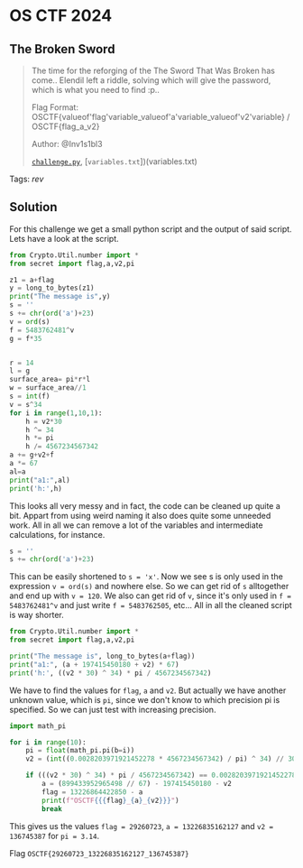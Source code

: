 # OS CTF 2024

## The Broken Sword

> The time for the reforging of the The Sword That Was Broken has come.. Elendil left a riddle, solving which will give the password, which is what you need to find :p..
> 
> Flag Format: OSCTF{valueof'flag'variable_valueof'a'variable_valueof'v2'variable} / OSCTF{flag_a_v2}
>
>  Author: @Inv1s1bl3
>
> [`challenge.py`](challenge.py), [`variables.txt`])(variables.txt)

Tags: _rev_

## Solution
For this challenge we get a small python script and the output of said script. Lets have a look at the script.

```python
from Crypto.Util.number import *
from secret import flag,a,v2,pi

z1 = a+flag
y = long_to_bytes(z1)
print("The message is",y)
s = ''
s += chr(ord('a')+23)
v = ord(s)
f = 5483762481^v
g = f*35


r = 14
l = g
surface_area= pi*r*l
w = surface_area//1
s = int(f)
v = s^34
for i in range(1,10,1):
    h = v2*30
    h ^= 34
    h *= pi
    h /= 4567234567342
a += g+v2+f
a *= 67 
al=a
print("a1:",al)
print('h:',h)
```

This looks all very messy and in fact, the code can be cleaned up quite a bit. Appart from using weird naming it also does quite some unneeded work. All in all we can remove a lot of the variables and intermediate calculations, for instance.

```py
s = ''
s += chr(ord('a')+23)
```

This can be easily shortened to `s = 'x'`. Now we see s is only used in the expression `v = ord(s)` and nowhere else. So we can get rid of `s` alltogether and end up with `v = 120`. We also can get rid of `v`, since it's only used in `f = 5483762481^v` and just write `f = 5483762505`, etc... All in all the cleaned script is way shorter.

```py
from Crypto.Util.number import *
from secret import flag,a,v2,pi

print("The message is", long_to_bytes(a+flag))
print("a1:", (a + 197415450180 + v2) * 67)
print('h:', ((v2 * 30) ^ 34) * pi / 4567234567342)
```

We have to find the values for `flag`, `a` and `v2`. But actually we have another unknown value, which is `pi`, since we don't know to which precision pi is specified. So we can just test with increasing precision.

```py
import math_pi

for i in range(10):
    pi = float(math_pi.pi(b=i))
    v2 = (int((0.0028203971921452278 * 4567234567342) / pi) ^ 34) // 30

    if (((v2 * 30) ^ 34) * pi / 4567234567342) == 0.0028203971921452278:
        a = (899433952965498 // 67) - 197415450180 - v2
        flag = 13226864422850 - a
        print(f"OSCTF{{{flag}_{a}_{v2}}}")
        break
```

This gives us the values `flag = 29260723`, `a = 13226835162127` and `v2 = 136745387` for `pi = 3.14`.

Flag `OSCTF{29260723_13226835162127_136745387}`